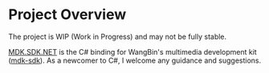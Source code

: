 # Project Overview
The project is WIP (Work in Progress) and may not be fully stable.

[MDK.SDK.NET](https://github.com/axojhf/MDK.SDK.NET) is the C# binding for WangBin's multimedia development kit ([mdk-sdk](https://github.com/wang-bin/mdk-sdk)). As a newcomer to C#, I welcome any guidance and suggestions.
